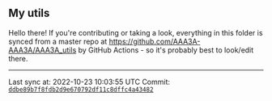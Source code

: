 ## My utils

Hello there! If you're contributing or taking a look, everything in this folder
is synced from a master repo at https://github.com/AAA3A-AAA3A/AAA3A_utils by GitHub Actions -
so it's probably best to look/edit there.

---

Last sync at: 2022-10-23 10:03:55 UTC
Commit: [`ddbe89b7f8fdb2d9e670792df11c8dffc4a43482`](https://github.com/AAA3A-AAA3A/AAA3A_utils/commit/ddbe89b7f8fdb2d9e670792df11c8dffc4a43482)
